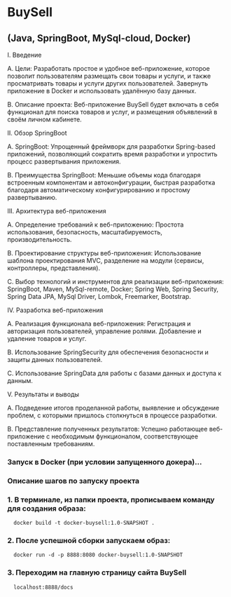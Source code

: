 # BuySell
## (Java, SpringBoot, MySql-cloud, Docker)

I. Введение

A. Цели: 
 Разработать простое и удобное веб-приложение, которое позволит пользователям размещать свои товары и услуги,
и также просматривать товары и услуги других пользователей. 
 Завернуть приложение в Docker и использовать удалённую базу данных.

B. Описание проекта: 
 Веб-приложение BuySell будет включать в себя функционал для поиска товаров и услуг, и размещения объявлений в своём личном кабинете.
 

II. Обзор SpringBoot

A. SpringBoot: 
 Упрощенный фреймворк для разработки Spring-based приложений, позволяющий сократить время разработки и упростить процесс развертывания приложения.

B. Преимущества SpringBoot: 
 Меньшие объемы кода благодаря встроенным компонентам и автоконфигурации, быстрая разработка благодаря автоматическому конфигурированию и простому развертыванию.
 

III. Архитектура веб-приложения

A. Определение требований к веб-приложению: 
 Простота использования, безопасность, масштабируемость, производительность.

B. Проектирование структуры веб-приложения: 
 Использование шаблона проектирования MVC, разделение на модули (сервисы, контроллеры, представления).

C. Выбор технологий и инструментов для реализации веб-приложения: 
 SpringBoot, Maven, MySql-remote, Docker; 
 Spring Web, Spring Security, Spring Data JPA, MySql Driver, Lombok, Freemarker, Bootstrap.
 

IV. Разработка веб-приложения

A. Реализация функционала веб-приложения: 
 Регистрация и авторизация пользователей, управление ролями. Добавление и удаление товаров и услуг.

B. Использование SpringSecurity для обеспечения безопасности и защиты данных пользователей.

C. Использование SpringData для работы с базами данных и доступа к данным.


V. Результаты и выводы

A. Подведение итогов проделанной работы, выявление и обсуждение проблем, с которыми пришлось столкнуться в процессе разработки.

B. Представление полученных результатов: 
 Успешно работающее веб-приложение с необходимым функционалом, соответствующее поставленным требованиям.
 


### Запуск в Docker (при условии запущенного докера)...

### Описание шагов по запуску проекта

  ### 1. В терминале, из папки проекта, прописываем команду для создания образа: 
  
      docker build -t docker-buysell:1.0-SNAPSHOT .
      
  ### 2. После успешной сборки запускаем образ: 
  
      docker run -d -p 8888:8080 docker-buysell:1.0-SNAPSHOT

  ### 3. Переходим на главную страницу сайта BuySell
  
      localhost:8888/docs
 
